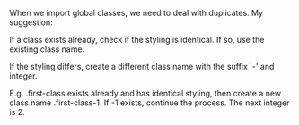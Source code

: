 When we import global classes, we need to deal with duplicates. My suggestion: 

If a class exists already, check if the styling is identical. If so, use the existing class name.

If the styling differs, create a different class name with the suffix '-' and integer.

E.g. .first-class exists already and has identical styling, then create a new class name .first-class-1. If -1 exists, continue the process. The next integer is 2.

